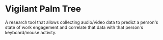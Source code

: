 # Vigilant Palm Tree

A research tool that allows collecting audio/video data to predict a person's state of work engagement and correlate that data with that person's keyboard/mouse activity. 
